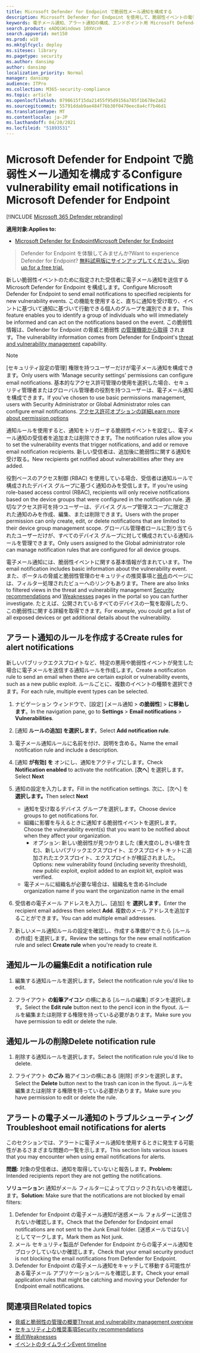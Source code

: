 ```yaml
---
title: Microsoft Defender for Endpoint で脆弱性メール通知を構成する
description: Microsoft Defender for Endpoint を使用して、脆弱性イベントの電子メール通知設定を構成します。
keywords: 電子メール通知、アラート通知の構成、エンドポイント用 Microsoft Defender、エンドポイント通知用 microsoft Defender、エンドポイント通知用 microsoft Defender、Windows 10 enterprise、Windows 10 Education
search.product: eADQiWindows 10XVcnh
search.appverid: met150
ms.prod: w10
ms.mktglfcycl: deploy
ms.sitesec: library
ms.pagetype: security
ms.author: dansimp
author: dansimp
localization_priority: Normal
manager: dansimp
audience: ITPro
ms.collection: M365-security-compliance
ms.topic: article
ms.openlocfilehash: 0798615f15da21455f95d9156a785f1b678e2a62
ms.sourcegitcommit: 55791ddab9ae484f76b30f0470eec8a4cf7b46d1
ms.translationtype: MT
ms.contentlocale: ja-JP
ms.lasthandoff: 04/20/2021
ms.locfileid: "51893531"
---
```

# <a name="configure-vulnerability-email-notifications-in-microsoft-defender-for-endpoint"></a><span data-ttu-id="60494-104">Microsoft Defender for Endpoint で脆弱性メール通知を構成する</span><span class="sxs-lookup"><span data-stu-id="60494-104">Configure vulnerability email notifications in Microsoft Defender for Endpoint</span></span>

[!INCLUDE [Microsoft 365 Defender rebranding](../../includes/microsoft-defender.md)]

<span data-ttu-id="60494-105">**適用対象:**</span><span class="sxs-lookup"><span data-stu-id="60494-105">**Applies to:**</span></span>
- [<span data-ttu-id="60494-106">Microsoft Defender for Endpoint</span><span class="sxs-lookup"><span data-stu-id="60494-106">Microsoft Defender for Endpoint</span></span>](https://go.microsoft.com/fwlink/?linkid=2154037)

><span data-ttu-id="60494-107">Defender for Endpoint を体験してみませんか?</span><span class="sxs-lookup"><span data-stu-id="60494-107">Want to experience Defender for Endpoint?</span></span> [<span data-ttu-id="60494-108">無料試用版にサインアップしてください。</span><span class="sxs-lookup"><span data-stu-id="60494-108">Sign up for a free trial.</span></span>](https://www.microsoft.com/microsoft-365/windows/microsoft-defender-atp?ocid=docs-wdatp-emailconfig-abovefoldlink)

<span data-ttu-id="60494-109">新しい脆弱性イベントのために指定された受信者に電子メール通知を送信する Microsoft Defender for Endpoint を構成します。</span><span class="sxs-lookup"><span data-stu-id="60494-109">Configure Microsoft Defender for Endpoint to send email notifications to specified recipients for new vulnerability events.</span></span> <span data-ttu-id="60494-110">この機能を使用すると、直ちに通知を受け取り、イベントに基づいて通知に基づいて行動できる個人のグループを識別できます。</span><span class="sxs-lookup"><span data-stu-id="60494-110">This feature enables you to identify a group of individuals who will immediately be informed and can act on the notifications based on the event.</span></span> <span data-ttu-id="60494-111">この脆弱性情報は、Defender for Endpoint の脅威と脆弱性 [の管理機能から取得](next-gen-threat-and-vuln-mgt.md) されます。</span><span class="sxs-lookup"><span data-stu-id="60494-111">The vulnerability information comes from Defender for Endpoint's [threat and vulnerability management](next-gen-threat-and-vuln-mgt.md) capability.</span></span>

> [!NOTE]
> <span data-ttu-id="60494-112">[セキュリティ設定の管理] 権限を持つユーザーだけが電子メール通知を構成できます。</span><span class="sxs-lookup"><span data-stu-id="60494-112">Only users with 'Manage security settings' permissions can configure email notifications.</span></span> <span data-ttu-id="60494-113">基本的なアクセス許可管理の使用を選択した場合、セキュリティ管理者またはグローバル管理者の役割を持つユーザーは、電子メール通知を構成できます。</span><span class="sxs-lookup"><span data-stu-id="60494-113">If you've chosen to use basic permissions management, users with Security Administrator or Global Administrator roles can configure email notifications.</span></span> [<span data-ttu-id="60494-114">アクセス許可オプションの詳細</span><span class="sxs-lookup"><span data-stu-id="60494-114">Learn more about permission options</span></span>](user-roles.md)

<span data-ttu-id="60494-115">通知ルールを使用すると、通知をトリガーする脆弱性イベントを設定し、電子メール通知の受信者を追加または削除できます。</span><span class="sxs-lookup"><span data-stu-id="60494-115">The notification rules allow you to set the vulnerability events that trigger notifications, and add or remove email notification recipients.</span></span> <span data-ttu-id="60494-116">新しい受信者は、追加後に脆弱性に関する通知を受け取る。</span><span class="sxs-lookup"><span data-stu-id="60494-116">New recipients get notified about vulnerabilities after they are added.</span></span>

<span data-ttu-id="60494-117">役割ベースのアクセス制御 (RBAC) を使用している場合、受信者は通知ルールで構成されたデバイス グループに基づく通知のみを受信します。</span><span class="sxs-lookup"><span data-stu-id="60494-117">If you're using role-based access control (RBAC), recipients will only receive notifications based on the device groups that were configured in the notification rule.</span></span>
<span data-ttu-id="60494-118">適切なアクセス許可を持つユーザーは、デバイス グループ管理スコープに限定された通知のみを作成、編集、または削除できます。</span><span class="sxs-lookup"><span data-stu-id="60494-118">Users with the proper permission can only create, edit, or delete notifications that are limited to their device group management scope.</span></span> <span data-ttu-id="60494-119">グローバル管理者ロールに割り当てられたユーザーだけが、すべてのデバイス グループに対して構成されている通知ルールを管理できます。</span><span class="sxs-lookup"><span data-stu-id="60494-119">Only users assigned to the Global administrator role can manage notification rules that are configured for all device groups.</span></span>

<span data-ttu-id="60494-120">電子メール通知には、脆弱性イベントに関する基本情報が含まれています。</span><span class="sxs-lookup"><span data-stu-id="60494-120">The email notification includes basic information about the vulnerability event.</span></span> <span data-ttu-id="60494-121">また、ポータルの脅威と脆弱性管理のセキュリティの推奨事項と[弱点](tvm-weaknesses.md)の[](tvm-security-recommendation.md)ページには、フィルター処理されたビューへのリンクもあります。</span><span class="sxs-lookup"><span data-stu-id="60494-121">There are also links to filtered views in the threat and vulnerability management [Security recommendations](tvm-security-recommendation.md) and [Weaknesses](tvm-weaknesses.md) pages in the portal so you can further investigate.</span></span> <span data-ttu-id="60494-122">たとえば、公開されているすべてのデバイスの一覧を取得したり、この脆弱性に関する詳細を取得できます。</span><span class="sxs-lookup"><span data-stu-id="60494-122">For example, you could get a list of all exposed devices or get additional details about the vulnerability.</span></span>

## <a name="create-rules-for-alert-notifications"></a><span data-ttu-id="60494-123">アラート通知のルールを作成する</span><span class="sxs-lookup"><span data-stu-id="60494-123">Create rules for alert notifications</span></span>

<span data-ttu-id="60494-124">新しいパブリックエクスプロイトなど、特定の悪用や脆弱性イベントが発生した場合に電子メールを送信する通知ルールを作成します。</span><span class="sxs-lookup"><span data-stu-id="60494-124">Create a notification rule to send an email when there are certain exploit or vulnerability events, such as a new public exploit.</span></span> <span data-ttu-id="60494-125">ルールごとに、複数のイベントの種類を選択できます。</span><span class="sxs-lookup"><span data-stu-id="60494-125">For each rule, multiple event types can be selected.</span></span>

1. <span data-ttu-id="60494-126">ナビゲーション ウィンドウで、[設定] [メール通知  >  **の脆弱性**]  >  **に移動します**。</span><span class="sxs-lookup"><span data-stu-id="60494-126">In the navigation pane, go to **Settings** > **Email notifications** > **Vulnerabilities**.</span></span>

2. <span data-ttu-id="60494-127">[通知 **ルールの追加] を選択します**。</span><span class="sxs-lookup"><span data-stu-id="60494-127">Select **Add notification rule**.</span></span>

3. <span data-ttu-id="60494-128">電子メール通知ルールに名前を付け、説明を含める。</span><span class="sxs-lookup"><span data-stu-id="60494-128">Name the email notification rule and include a description.</span></span>

4. <span data-ttu-id="60494-129">[通知 **が有効] を** オンにし、通知をアクティブにします。</span><span class="sxs-lookup"><span data-stu-id="60494-129">Check **Notification enabled** to activate the notification.</span></span> <span data-ttu-id="60494-130">[**次へ**] を選択します。</span><span class="sxs-lookup"><span data-stu-id="60494-130">Select **Next**</span></span>

5. <span data-ttu-id="60494-131">通知の設定を入力します。</span><span class="sxs-lookup"><span data-stu-id="60494-131">Fill in the notification settings.</span></span> <span data-ttu-id="60494-132">次に、[次へ] を **選択します。**</span><span class="sxs-lookup"><span data-stu-id="60494-132">Then select **Next**</span></span>

    - <span data-ttu-id="60494-133">通知を受け取るデバイス グループを選択します。</span><span class="sxs-lookup"><span data-stu-id="60494-133">Choose device groups to get notifications for.</span></span>
    - <span data-ttu-id="60494-134">組織に影響を与えるときに通知する脆弱性イベントを選択します。</span><span class="sxs-lookup"><span data-stu-id="60494-134">Choose the vulnerability event(s) that you want to be notified about when they affect your organization.</span></span>
        - <span data-ttu-id="60494-135">オプション: 新しい脆弱性が見つかりました (重大度のしきい値を含む)、新しいパブリックエクスプロイト、エクスプロイト キットに追加されたエクスプロイト、エクスプロイトが検証されました。</span><span class="sxs-lookup"><span data-stu-id="60494-135">Options: new vulnerability found (including severity threshold), new public exploit, exploit added to an exploit kit, exploit was verified.</span></span>
    - <span data-ttu-id="60494-136">電子メールに組織名が必要な場合は、組織名を含める</span><span class="sxs-lookup"><span data-stu-id="60494-136">Include organization name if you want the organization name in the email</span></span>

6. <span data-ttu-id="60494-137">受信者の電子メール アドレスを入力し、[追加] を **選択します**。</span><span class="sxs-lookup"><span data-stu-id="60494-137">Enter the recipient email address then select **Add**.</span></span> <span data-ttu-id="60494-138">複数のメール アドレスを追加することができます。</span><span class="sxs-lookup"><span data-stu-id="60494-138">You can add multiple email addresses.</span></span>

7. <span data-ttu-id="60494-139">新しいメール通知ルールの設定を確認し、作成する準備ができたら [ルールの作成] を選択します。</span><span class="sxs-lookup"><span data-stu-id="60494-139">Review the settings for the new email notification rule and select **Create rule** when you're ready to create it.</span></span>

## <a name="edit-a-notification-rule"></a><span data-ttu-id="60494-140">通知ルールの編集</span><span class="sxs-lookup"><span data-stu-id="60494-140">Edit a notification rule</span></span>

1. <span data-ttu-id="60494-141">編集する通知ルールを選択します。</span><span class="sxs-lookup"><span data-stu-id="60494-141">Select the notification rule you'd like to edit.</span></span>

2. <span data-ttu-id="60494-142">フライアウト **の鉛筆アイコン** の横にある [ルールの編集] ボタンを選択します。</span><span class="sxs-lookup"><span data-stu-id="60494-142">Select the **Edit rule** button next to the pencil icon in the flyout.</span></span> <span data-ttu-id="60494-143">ルールを編集または削除する権限を持っている必要があります。</span><span class="sxs-lookup"><span data-stu-id="60494-143">Make sure you have permission to edit or delete the rule.</span></span>

## <a name="delete-notification-rule"></a><span data-ttu-id="60494-144">通知ルールの削除</span><span class="sxs-lookup"><span data-stu-id="60494-144">Delete notification rule</span></span>

1. <span data-ttu-id="60494-145">削除する通知ルールを選択します。</span><span class="sxs-lookup"><span data-stu-id="60494-145">Select the notification rule you'd like to delete.</span></span>

2. <span data-ttu-id="60494-146">フライアウト **のごみ** 箱アイコンの横にある [削除] ボタンを選択します。</span><span class="sxs-lookup"><span data-stu-id="60494-146">Select the **Delete** button next to the trash can icon in the flyout.</span></span> <span data-ttu-id="60494-147">ルールを編集または削除する権限を持っている必要があります。</span><span class="sxs-lookup"><span data-stu-id="60494-147">Make sure you have permission to edit or delete the rule.</span></span>

## <a name="troubleshoot-email-notifications-for-alerts"></a><span data-ttu-id="60494-148">アラートの電子メール通知のトラブルシューティング</span><span class="sxs-lookup"><span data-stu-id="60494-148">Troubleshoot email notifications for alerts</span></span>

<span data-ttu-id="60494-149">このセクションでは、アラートに電子メール通知を使用するときに発生する可能性があるさまざまな問題の一覧を示します。</span><span class="sxs-lookup"><span data-stu-id="60494-149">This section lists various issues that you may encounter when using email notifications for alerts.</span></span>

<span data-ttu-id="60494-150">**問題:** 対象の受信者は、通知を取得していないと報告します。</span><span class="sxs-lookup"><span data-stu-id="60494-150">**Problem:** Intended recipients report they are not getting the notifications.</span></span>

<span data-ttu-id="60494-151">**ソリューション:** 通知がメール フィルターによってブロックされないのを確認します。</span><span class="sxs-lookup"><span data-stu-id="60494-151">**Solution:** Make sure that the notifications are not blocked by email filters:</span></span>

1. <span data-ttu-id="60494-152">Defender for Endpoint の電子メール通知が迷惑メール フォルダーに送信されないか確認します。</span><span class="sxs-lookup"><span data-stu-id="60494-152">Check that the Defender for Endpoint email notifications are not sent to the Junk Email folder.</span></span> <span data-ttu-id="60494-153">[迷惑メールではない] としてマークします。</span><span class="sxs-lookup"><span data-stu-id="60494-153">Mark them as Not junk.</span></span>
2. <span data-ttu-id="60494-154">メール セキュリティ製品が Defender for Endpoint からの電子メール通知をブロックしていないか確認します。</span><span class="sxs-lookup"><span data-stu-id="60494-154">Check that your email security product is not blocking the email notifications from Defender for Endpoint.</span></span>
3. <span data-ttu-id="60494-155">Defender for Endpoint の電子メール通知をキャッチして移動する可能性がある電子メール アプリケーションルールを確認します。</span><span class="sxs-lookup"><span data-stu-id="60494-155">Check your email application rules that might be catching and moving your Defender for Endpoint email notifications.</span></span>

## <a name="related-topics"></a><span data-ttu-id="60494-156">関連項目</span><span class="sxs-lookup"><span data-stu-id="60494-156">Related topics</span></span>

- [<span data-ttu-id="60494-157">脅威と脆弱性の管理の概要</span><span class="sxs-lookup"><span data-stu-id="60494-157">Threat and vulnerability management overview</span></span>](next-gen-threat-and-vuln-mgt.md)
- [<span data-ttu-id="60494-158">セキュリティ上の推奨事項</span><span class="sxs-lookup"><span data-stu-id="60494-158">Security recommendations</span></span>](tvm-security-recommendation.md)
- [<span data-ttu-id="60494-159">弱点</span><span class="sxs-lookup"><span data-stu-id="60494-159">Weaknesses</span></span>](tvm-weaknesses.md)
- [<span data-ttu-id="60494-160">イベントのタイムライン</span><span class="sxs-lookup"><span data-stu-id="60494-160">Event timeline</span></span>](threat-and-vuln-mgt-event-timeline.md)
